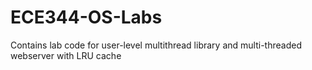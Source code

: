 # ECE344-OS-Labs
Contains lab code for user-level multithread library and multi-threaded webserver with LRU cache
